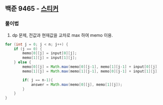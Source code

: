 ## 백준 9465 - [스티커](https://www.acmicpc.net/problem/9465)

### 풀이법

1. dp 문제, 전값과 현재값을 교차로 max 하여 memo 이용.

~~~JAVA
for (int j = 0; j < n; j++) {
    if (j == 0) {
        memo[0][j] = input[0][j];
        memo[1][j] = input[1][j];
    } else {
        memo[0][j] = Math.max(memo[0][j-1], memo[1][j-1] + input[0][j]);
        memo[1][j] = Math.max(memo[1][j-1], memo[0][j-1] + input[1][j]);

        if( j == n-1){
            answer = Math.max(memo[0][j], memo[1][j]);
        }
    }
}
~~~

